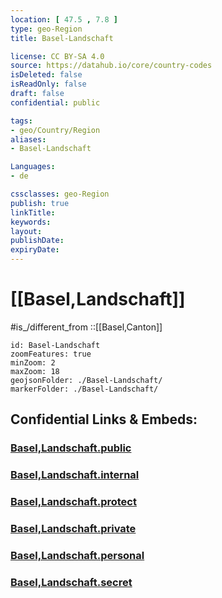 ```yaml
---
location: [ 47.5 , 7.8 ] 
type: geo-Region
title: Basel-Landschaft

license: CC BY-SA 4.0
source: https://datahub.io/core/country-codes
isDeleted: false
isReadOnly: false
draft: false
confidential: public

tags:
- geo/Country/Region
aliases:
- Basel-Landschaft

Languages:
- de

cssclasses: geo-Region
publish: true
linkTitle: 
keywords: 
layout: 
publishDate: 
expiryDate: 
---
```


# [[Basel,Landschaft]]

#is_/different_from ::[[Basel,Canton]] 

```leaflet
id: Basel-Landschaft
zoomFeatures: true 
minZoom: 2 
maxZoom: 18
geojsonFolder: ./Basel-Landschaft/
markerFolder: ./Basel-Landschaft/
```


## Confidential Links & Embeds: 

### [Basel,Landschaft.public](/_public/\Earth\Continent\Europe\Europe~Central\Switzerland\Switzerland~CantonsBasel,Landschaft.public.md) 

### [Basel,Landschaft.internal](/_internal/\Earth\Continent\Europe\Europe~Central\Switzerland\Switzerland~CantonsBasel,Landschaft.internal.md) 

### [Basel,Landschaft.protect](/_protect/\Earth\Continent\Europe\Europe~Central\Switzerland\Switzerland~CantonsBasel,Landschaft.protect.md) 

### [Basel,Landschaft.private](/_private/\Earth\Continent\Europe\Europe~Central\Switzerland\Switzerland~CantonsBasel,Landschaft.private.md) 

### [Basel,Landschaft.personal](/_personal/\Earth\Continent\Europe\Europe~Central\Switzerland\Switzerland~CantonsBasel,Landschaft.personal.md) 

### [Basel,Landschaft.secret](/_secret/\Earth\Continent\Europe\Europe~Central\Switzerland\Switzerland~CantonsBasel,Landschaft.secret.md)


